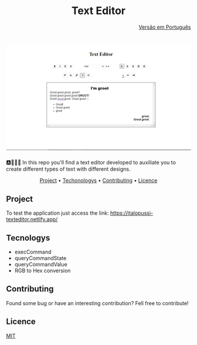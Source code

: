 <h1 align="center">Text Editor</h1>
<div align="right">
    <a href="https://github.com/ItaloPussi/simpleProjectsJS/blob/master/textEditor/readme.pt.md" />Versão em Português</a>
</div>

<h1 align="center">
  <img alt="Text Editor screenshot" title="Text Editor screenshot" src="../.github/texteditor-main.png" />
</h1>

<p>🅰🔡🔤🆎 In this repo you'll find a text editor developed to auxiliate you to create different types of text with different designs.</p>

<p align="center">
 <a href="#project">Project</a> •
 <a href="#technologys">Techonologys</a> • 
 <a href="#contributing">Contributing</a> • 
 <a href="#license">Licence</a>
</p>

<h2 id="project">Project</h2>
<p> To test the application just access the link: <a href="https://italopussi-texteditor.netlify.app/">https://italopussi-texteditor.netlify.app/</a></p>
 
<h2 id="technologys">Tecnologys</h2>
<ul>
  <li>execCommand</li>
  <li>queryCommandState</li>
  <li>queryCommandValue</li>
  <li>RGB to Hex conversion</li>
</ul>

<h2 id="contributing">Contributing</h2>
<p>Found some bug or have an interesting contribution? Fell free to contribute!</p>

<h2 id="licence">Licence</h2>
<a href="https://choosealicense.com/licenses/mit/" target="_blank" />MIT</a>

